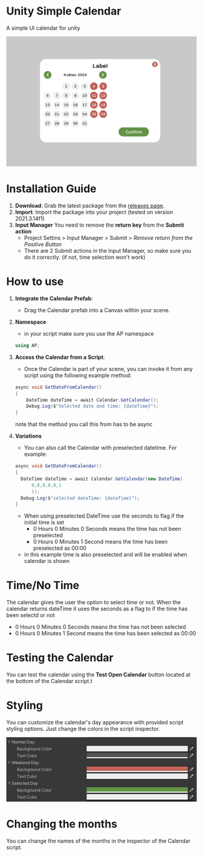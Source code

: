 # Unity Simple Calendar
A simple UI calendar for unity

![Calendar](img/Screenshot.png)

# Installation Guide

1. **Download**: Grab the latest package from the [releases page](https://github.com/notDiSE/UnitySimpleCalendar/releases).
2. **Import**: Import the package into your project (tested on version 2021.3.14f1)
3. **Input Manager** You need to remove the **return key** from the **Submit action**
   - Project Settins > Input Manager > Submit > *Remove return from the Positive Button*
   - There are 2 Submit actions in the Input Manager, so make sure you do it correctly. (if not, time selection won't work)

# How to use
1. **Integrate the Calendar Prefab**:
   - Drag the Calendar prefab into a Canvas within your scene.
2. **Namespace**
   - in your script make sure you use the AP namespace
   ```csharp
   using AP;
   ```

4. **Access the Calendar from a Script**:
   - Once the Calendar is part of your scene, you can invoke it from any script using the following example method:
   ```csharp
   async void GetDateFromCalendar()
   {
       DateTime dateTime = await Calendar.GetCalendar();
       Debug.Log($"Selected date and time: {dateTime}");
   }
   ```
   note that the method you call this from has to be async
5.  **Variations**
      - You can also call the Calendar with preselected datetime. For example:
      ```csharp
      async void GetDateFromCalendar()
    {
        DateTime dateTime = await Calendar.GetCalendar(new DateTime(
            0,0,0,0,0,1
            ));
        Debug.Log($"selected dateTime: {dateTime}");
    }
      ```
      - When using preselected DateTime use the seconds to flag if the initial time is set
         - 0 Hours 0 Minutes 0 Seconds means the time has not been preselected
         - 0 Hours 0 Minutes 1 Second means the time has been preselected as 00:00
      - in this example time is also preselected and will be enabled when calendar is shown

# Time/No Time
The calendar gives the user the option to select time or not.
When the calendar returns dateTime it uses the seconds as a flag to if the time has been selectd or not 
   - 0 Hours 0 Minutes 0 Seconds means the time has not been selected
   - 0 Hours 0 Minutes 1 Second means the time has been selected as 00:00
         
# Testing the Calendar
You can test the calendar using the **Test Open Calendar** button located at the bottom of the Calendar script.t

# Styling
You can customize the calendar's day appearance with provided script styling options.
Just change the colors in the script inspector.

![Styles](img/Styles.png)

# Changing the months
You can change the names of the months in the inspector of the Calendar script.




